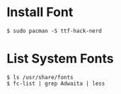 # Install Font 
    $ sudo pacman -S ttf-hack-nerd

# List System Fonts
    $ ls /usr/share/fonts
    $ fc-list | grep Adwaita | less
